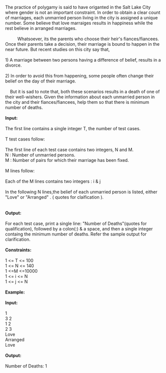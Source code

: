 <p>The practice of polygamy is said to have origanted in the Salt Lake City where gender is not an important constraint. In order to obtain a clear count of marriages, each unmarried person living in the city is assigned a unique number. Some believe that love marraiges results in happiness while the rest believe in arranged marriages.<br><br>&nbsp;&nbsp;&nbsp;&nbsp;&nbsp;&nbsp;&nbsp;&nbsp;&nbsp; Whatsoever, its the parents who choose their heir's fiances/fiancees. Once their parents take a decision, their marriage is bound to happen in the near future. But recent studies on this city say that,<br><br>1) A marriage between two persons having a difference of belief, results in a divorce.<br><br>2) In order to avoid this from happening, some people often change their belief on the day of their marriage.&nbsp;&nbsp; &nbsp;<br><br>&nbsp;&nbsp;&nbsp; But it is sad to note that, both these scenarios results in a death of one of their well-wishers. Given the information about each unmarried person in the city and their fiances/fiancees, help them so that there is minimum number of deaths.<br><br><strong>Input:</strong><br><br>The first line contains a single integer T, the number of test cases.<br><br>T test cases follow:<br><br>The first line of each test case contains two integers, N and M.<br>N : Number of unmarried persons.<br>M : Number of pairs for which their marriage has been fixed.<br><br>M lines follow:<br><br>Each of the M lines contains two integers : i &amp; j<br><br>In the following N lines,the belief of each unmarried person is listed, either "Love" or "Arranged" . ( quotes for claification ).<br><br>&nbsp;<br><strong>Output:</strong><br><br>For each test case, print a single line: "Number of Deaths"(quotes for qualification), followed by a colon(:) &amp; a space, and then a single integer containg the minimum number of deaths. Refer the sample output for clarification.<br><br><strong>Constraints:</strong><br><br>1 &lt;= T &lt;= 100<br>1 &lt;= N &lt;= 140<br>1 &lt;=M &lt;=10000<br>1 &lt;= i &lt;= N<br>1 &lt;= j &lt;= N<br><br><strong>Example:</strong><br><br><strong>Input:</strong><br><br>1<br>3 2<br>1 2<br>2 3<br>Love<br>Arranged<br>Love<br><br><strong>Output:</strong><br><br>Number of Deaths: 1</p>
